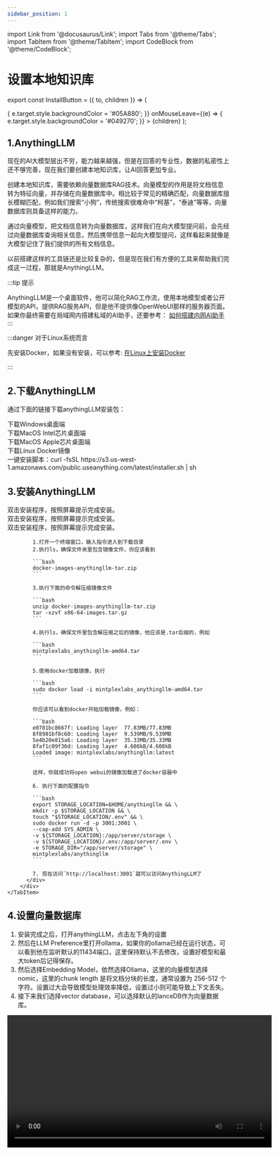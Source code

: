 ```yaml
---
sidebar_position: 1
---
```


import Link from '@docusaurus/Link';
import Tabs from '@theme/Tabs';
import TabItem from '@theme/TabItem';
import CodeBlock from '@theme/CodeBlock';

# 设置本地知识库

export const InstallButton = ({ to, children }) => (
  <Link
    to={to}
    style={{
      backgroundColor: '#049270',
      borderRadius: '8px',
      color: '#fff',
      padding: '12px',
      cursor: 'pointer',
      textDecoration: 'none',
      margin: '10px',
      marginLeft: '30px',
      marginRight: '30px',
      display: 'block',
      textAlign: 'center',
      transition: 'background-color 0.3s ease', // 添加平滑过渡效果
    }}
    onMouseEnter={(e) => {
      e.target.style.backgroundColor = '#05A880';
    }}
    onMouseLeave={(e) => {
      e.target.style.backgroundColor = '#049270';
    }}
  >
    {children}
  </Link>
);



## 1.AnythingLLM

现在的AI大模型层出不穷，能力越来越强，但是在回答的专业性，数据的私密性上还不够完善，现在我们要创建本地知识库，让AI回答更加专业。

创建本地知识库，需要依赖向量数据库RAG技术。向量模型的作用是将文档信息转为特征向量，并存储在向量数据库中。相比较于常见的精确匹配，向量数据库擅长模糊匹配，例如我们搜索“小狗”，传统搜索很难命中“柯基”，“泰迪”等等，向量数据库则具备这样的能力。

通过向量模型，把文档信息转为向量数据库，这样我们在向大模型提问前，会先经过向量数据库查询相关信息，然后携带信息一起向大模型提问，这样看起来就像是大模型记住了我们提供的所有文档信息。

以前搭建这样的工具链还是比较复杂的，但是现在我们有方便的工具来帮助我们完成这一过程，那就是AnythingLLM。

:::tip 提示

AnythingLLM是一个桌面软件，他可以简化RAG工作流，使用本地模型或者公开模型的API，提供RAG服务API，但是他不提供像OpenWebUI那样的服务器页面。如果你最终需要在局域网内搭建私域的AI助手，还要参考： [如何搭建内网AI助手](./ollama-openwebui-private-server.md)
:::

:::danger 对于Linux系统而言

先安装Docker，如果没有安装，可以参考: [在Linux上安装Docker](../install/install-linux.md)

:::

## 2.下载AnythingLLM

通过下面的链接下载anythingLLM安装包：

  <Tabs>
    <TabItem value="windows" label="Windows">
        <div style={{ display: 'flex', flexDirection: 'column', gap: '10px', backgroundColor:'#EFEFEF', paddingTop:'12px', paddingBottom:'12px', borderRadius: '12px' }}>
          <InstallButton to="https://pan.baidu.com/s/15FU6G-lO0YogWXTTGYsupw">下载Windows桌面端</InstallButton>
        </div>
    </TabItem>
    <TabItem value="mac-intel" label="MacOS Intel芯片">
        <div style={{ display: 'flex', flexDirection: 'column', gap: '10px', backgroundColor:'#EFEFEF', paddingTop:'12px', paddingBottom:'12px', borderRadius: '12px' }}>
          <InstallButton to="https://pan.baidu.com/s/1TYeVE_n8YMmnHZh5S7UgEg">下载MacOS Intel芯片桌面端</InstallButton>
        </div>
    </TabItem>
    <TabItem value="mac-apple" label="MacOS Apple芯片">
        <div style={{ display: 'flex', flexDirection: 'column', gap: '10px', backgroundColor:'#EFEFEF', paddingTop:'12px', paddingBottom:'12px', borderRadius: '12px' }}>
          <InstallButton to="https://pan.baidu.com/s/1wg_hUe--ELUL6oOUxYo4pw">下载MacOS Apple芯片桌面端</InstallButton>
        </div>
    </TabItem>
    <TabItem value="linux-terminal" label="Linux终端">
        <div style={{ display: 'flex', flexDirection: 'column', gap: '10px', backgroundColor:'#EFEFEF', paddingTop:'12px', paddingBottom:'12px', borderRadius: '12px' }}>
          <InstallButton to="https://pan.baidu.com/s/14nR7vb_64SEADuAH7ZioWQ">下载Linux Docker镜像</InstallButton>
        </div>
    </TabItem>
    <TabItem value="linux-desktop" label="Linux桌面端">
        <div style={{ display: 'flex', flexDirection: 'column', gap: '10px', backgroundColor:'#EFEFEF', paddingTop:'12px', paddingBottom:'12px', borderRadius: '12px' }}>
          <div style={{margin:'12px', paddingLeft:'12px'}}>一键安装脚本：curl -fsSL https://s3.us-west-1.amazonaws.com/public.useanything.com/latest/installer.sh | sh</div>
        </div>
    </TabItem>
  </Tabs>

## 3.安装AnythingLLM

  <Tabs>
    <TabItem value="windows" label="Windows">
        <div style={{ display: 'flex', flexDirection: 'column', gap: '10px', backgroundColor:'#EFEFEF', paddingTop:'12px', paddingBottom:'12px', borderRadius: '12px' }}>
          <div style={{margin:'12px', paddingLeft:'12px'}}>双击安装程序，按照屏幕提示完成安装。</div>
        </div>
    </TabItem>
    <TabItem value="mac-intel" label="MacOS Intel芯片">
        <div style={{ display: 'flex', flexDirection: 'column', gap: '10px', backgroundColor:'#EFEFEF', paddingTop:'12px', paddingBottom:'12px', borderRadius: '12px' }}>
          <div style={{margin:'12px', paddingLeft:'12px'}}>双击安装程序，按照屏幕提示完成安装。</div>
        </div>
    </TabItem>
    <TabItem value="mac-apple" label="MacOS Apple芯片">
        <div style={{ display: 'flex', flexDirection: 'column', gap: '10px', backgroundColor:'#EFEFEF', paddingTop:'12px', paddingBottom:'12px', borderRadius: '12px' }}>
          <div style={{margin:'12px', paddingLeft:'12px'}}>双击安装程序，按照屏幕提示完成安装。</div>
        </div>
    </TabItem>
    <TabItem value="linux-terminal" label="Linux终端">
        <div style={{ display: 'flex', flexDirection: 'column', gap: '10px', backgroundColor:'#EFEFEF', paddingTop:'12px', paddingBottom:'12px', borderRadius: '12px' }}>
          <div style={{margin:'12px', paddingLeft:'12px'}}>
            
            1.打开一个终端窗口，输入指令进入到下载目录
            2.执行ls，确保文件夹里包含镜像文件，你应该看到

            ```bash
            docker-images-anythingllm-tar.zip
            ```

            3.执行下面的命令解压缩镜像文件

            ```bash
            unzip docker-images-anythingllm-tar.zip
            tar -xzvf x86-64-images.tar.gz
            ```

            4.执行ls，确保文件里包含解压缩之后的镜像，他应该是.tar后缀的，例如

            ```bash
            mintplexlabs_anythingllm-amd64.tar
            ```

            5.使用docker加载镜像，执行

            ```bash
            sudo docker load -i mintplexlabs_anythingllm-amd64.tar
            ```

            你应该可以看到docker开始加载镜像，例如：

            ```bash
            e0781bc8667f: Loading layer  77.83MB/77.83MB
            8f8901bf8c60: Loading layer  9.539MB/9.539MB
            5e4b20e815a6: Loading layer  35.33MB/35.33MB
            8faf1c09f36d: Loading layer  4.608kB/4.608kB
            Loaded image: mintplexlabs/anythingllm:latest
            ```

            这样，你就成功将open webui的镜像加载进了docker容器中
            
            6. 执行下面的配置指令

            ```bash
            export STORAGE_LOCATION=$HOME/anythingllm && \
            mkdir -p $STORAGE_LOCATION && \
            touch "$STORAGE_LOCATION/.env" && \
            sudo docker run -d -p 3001:3001 \
            --cap-add SYS_ADMIN \
            -v ${STORAGE_LOCATION}:/app/server/storage \
            -v ${STORAGE_LOCATION}/.env:/app/server/.env \
            -e STORAGE_DIR="/app/server/storage" \
            mintplexlabs/anythingllm
            ```

            7. 现在访问`http://localhost:3001`就可以访问AnythingLLM了
          </div>
        </div>
    </TabItem>
  </Tabs>


## 4.设置向量数据库

1. 安装完成之后，打开anythingLLM，点击左下角的设置
2. 然后在LLM Preference里打开ollama，如果你的ollama已经在运行状态，可以看到他在监听默认的11434端口，这里保持默认不去修改，设置好模型和最大token后记得保存。
3. 然后选择Embedding Model，依然选择Ollama，这里的向量模型选择nomic，这里的chunk length 是将文档分块的长度，通常设置为 256-512 个字符。设置过大会导致模型处理效率降低，设置过小则可能导致上下文丢失。
4. 接下来我们选择vector database，可以选择默认的lanceDB作为向量数据库。

<video controls width='600' src="/video/config-anythingllm.mp4" title="设置向量数据库"/>

## 5.AnythingLLM的原理

我们来捋一下原理，当你想要和文档进行对话，
1. **创建向量数据库**：首先，你需要上传文档至 AnythingLLM。系统会将文档内容向量化（即将文本转为模型可理解的数值表示）。
2. **存储向量数据**：向量化的数据将被存储到 LanceDB 等向量数据库中。
3. **结合搜索与大模型回答**：每当用户提问时，系统会先从向量数据库中搜索相关文档段落，然后将其作为上下文提交给大模型进行回答。


<div class="center">
  <img src='/img/anythingLLM-proto.png' style={{width:'603px', height:'267px', marginRight:'12px'}}/>
</div>

现在我们已经将文档全面向量化，现在我们向大模型提问，大模型将会带着你的问题去向量数据库中搜索相关内容，再结合搜索到的内容回答给出答案。

<div class="center">
  <img src='/img/anythingLLM-answer.png' style={{width:'617px', height:'253px', marginRight:'12px'}}/>
</div>

## 6.使用示例

下面我们来操作anythingLLM，
1. 首先我们需要创建一个新的workspace工作空间。创建一个新的聊天，我们试试输入“你好”。
2. 然后在这个窗口里上传文档这里我上传的是《2023年中国肥胖研究报告》，这篇报告统计了1500万中国人的体重，介绍了中国人的体重情况
3. 下面我将导入这篇文档，选中，然后导入到workspace，记得点击保存。你需要等待一会儿，时长取决于你使用的是cpu还是gpu。
4. 上传完毕后，我们点击设置，再点击聊天设置，将聊天模式改为查询，表示我们使用向量数据库里的知识，点击update workspace，保存生效。
5. 现在我们尝试向他提问，“中国人的平均BMI是多少？”，可以看到他根据调查报告里的内容给出结论，位于23.5～24.5之间。
6. 点击show citations，可以看到相应数据的出处。


<video controls width='600' src="/video/anythingllm-run-demo.mp4" title="anythingllm的运行视频"/>


